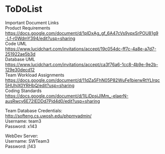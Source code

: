 # ToDoList
Important Document Links<br/>
Product Requirements<br/> https://docs.google.com/document/d/1pIDxAg_gf_6A47cVs9ypxSrPOU81g9-Lf-r0WdmY394/edit?usp=sharing<br/>
Code UML<br/> https://www.lucidchart.com/invitations/accept/19c054dc-ff7c-4a8e-a7d7-251922ae5b3d<br/>
Database UML<br/> https://www.lucidchart.com/invitations/accept/ca3f76a6-1cc8-4b9e-9e2b-129e30decd12<br/>
Team Workload Assignments<br/> https://docs.google.com/document/d/11dZa5FhN05P82WuFe1bierwRtYLIrqc5HUhjX0YRHbQ/edit?usp=sharing<br/>
Coding Standards<br/> https://docs.google.com/document/d/1lLjDpsjJlMm_-elaerN-ausRwcy6E72IEDDd7Pjd4d0/edit?usp=sharing<br/>

Team Database Credentials: <br/>
http://softeng.cs.uwosh.edu/phpmyadmin/ <br/>
Username: team3<br/>
Password: x143<br/>

WebDev Server:<br/>
Username: SWTeam3 <br/>
Password: j143 <br/>

